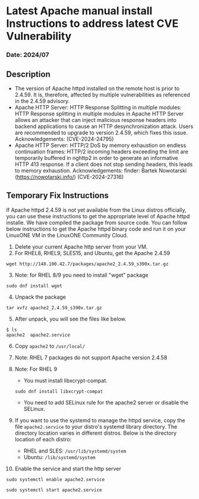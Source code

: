 # Latest Apache manual install Instructions to address latest CVE Vulnerability

### Date: 2024/07

## Description
- The version of Apache httpd installed on the remote host is prior to 2.4.59. It is, therefore, affected by multiple vulnerabilities as referenced in the 2.4.59 advisory.
- Apache HTTP Server: HTTP Response Splitting in multiple modules: HTTP Response splitting in multiple modules in Apache HTTP Server allows an attacker that can inject malicious response headers into backend applications to cause an HTTP desynchronization attack. Users are recommended to upgrade to version 2.4.59, which fixes this issue. Acknowledgements: (CVE-2024-24795)
- Apache HTTP Server: HTTP/2 DoS by memory exhaustion on endless continuation frames: HTTP/2 incoming headers exceeding the limit are temporarily buffered in nghttp2 in order to generate an informative HTTP 413 response. If a client does not stop sending headers, this leads to memory exhaustion.
Acknowledgements: finder: Bartek Nowotarski (https://nowotarski.info/) (CVE-2024-27316)

## Temporary Fix Instructions
If Apache httpd 2.4.59 is not yet available from the Linux distros officially, you can use these instructions to get the appropriate level of Apache httpd installe.  We have compiled the package from source code. You can follow below instructions to get the Apache httpd binary code and run it on your LinuxONE VM in the LinuxONE Community Cloud. 

1. Delete your current Apache http server from your VM.
2. For RHEL8, RHEL9, SLES15, and Ubuntu, get the Apache 2.4.59
```
wget http://148.100.42.7/packages/apache2_2.4.59_s390x.tar.gz
```
3. Note: for RHEL 8/9 you need to install "wget" package
```
sudo dnf install wget
```
4. Unpack the package
```
tar xvfz apache2_2.4.59_s390x.tar.gz
```
5. After unpack, you will see the files like below. 
```
$ ls
apache2  apache2.service
```
6. Copy `apache2` to `/usr/local/`

7. Note: RHEL 7 packages do not support Apache version 2.4.58

8. Note: For RHEL 9
   
   - You must install libxcrypt-compat.
   ```
   sudo dnf install libxcrypt-compat
   ```
   - You need to add SELinux rule for the apache2 server or disable the SELinux. 

9. If you want to use the systemd to manage the httpd service, copy the file `apache2.service` to your distro's systemd library directory. The directory location varies in different distros. Below is the directory location of each distro:
   - RHEL and SLES: `/usr/lib/systemd/system`
   - Ubuntu: `/lib/systemd/system` 

10. Enable the service and start the http server
   ```
   sudo systemctl enable apache2.service
   ```
   ```
   sudo systemctl start apache2.service
   ```



